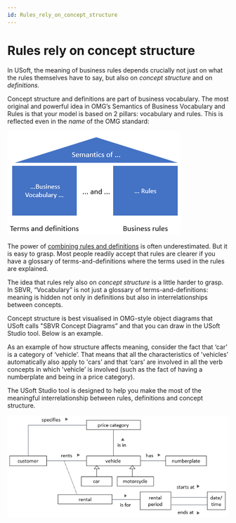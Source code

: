 ```yaml
---
id: Rules_rely_on_concept_structure
---
```


# Rules rely on concept structure

In USoft, the meaning of business rules depends crucially not just on what the rules themselves have to say, but also on *concept structure* and on *definitions.*

Concept structure and definitions are part of business vocabulary. The most original and powerful idea in OMG’s Semantics of Business Vocabulary and Rules is that your model is based on 2 pillars: vocabulary and rules. This is reflected even in the *name* of the OMG standard:

![](./assets/5375ac35-25f8-4e8f-b587-090f565e271a.png)

The power of [combining rules and definitions](/docs/Business%20rules/Positioning%20business%20rules/Rules%20and%20definitions%20are%20interrelated.md) is often underestimated. But it is easy to grasp. Most people readily accept that rules are clearer if you have a glossary of terms-and-definitions where the terms used in the rules are explained.

The idea that rules rely also on *concept structure* is a little harder to grasp. In SBVR, “Vocabulary” is not just a glossary of terms-and-definitions: meaning is hidden not only in definitions but also in interrelationships between concepts.

Concept structure is best visualised in OMG-style object diagrams that USoft calls "SBVR Concept Diagrams” and that you can draw in the USoft Studio tool. Below is an example.

As an example of how structure affects meaning, consider the fact that ‘car’ is a category of ‘vehicle’. That means that all the characteristics of 'vehicles’ automatically also apply to 'cars’ and that ‘cars’ are involved in all the verb concepts in which 'vehicle’ is involved (such as the fact of having a numberplate and being in a price category).

The USoft Studio tool is designed to help you make the most of the meaningful interrelationship between rules, definitions and concept structure.

![](./assets/06a1d79e-b916-4d70-8af8-6203a772db9a.png)

 